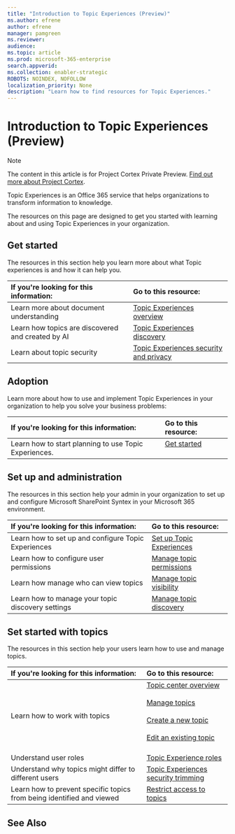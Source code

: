 ```yaml
---
title: "Introduction to Topic Experiences (Preview)"
ms.author: efrene
author: efrene
manager: pamgreen
ms.reviewer: 
audience: 
ms.topic: article
ms.prod: microsoft-365-enterprise
search.appverid: 
ms.collection: enabler-strategic
ROBOTS: NOINDEX, NOFOLLOW
localization_priority: None
description: "Learn how to find resources for Topic Experiences."
---
```


# Introduction to Topic Experiences (Preview)

> [!Note] 
> The content in this article is for Project Cortex Private Preview. [Find out more about Project Cortex](https://aka.ms/projectcortex).

Topic Experiences is an Office 365 service that helps organizations to transform information to knowledge.

The resources on this page are designed to get you started with learning about and using Topic Experiences in your organization.

## Get started

The resources in this section help you learn more about what Topic experiences is and how it can help you.

| If you're looking for this information: | Go to this resource: |
|:-----|:-----|
|Learn more about document understanding|[Topic Experiences overview](topic-experiences-overview.md)|
|Learn how topics are discovered and created by AI|[Topic Experiences discovery](topic-experiences-discovery.md)|
|Learn about topic security|[Topic Experiences security and privacy](topic-experiences-security-privacy.md)|


## Adoption

Learn more about how to use and implement Topic Experiences in your organization to help you solve your business problems: 

| If you're looking for this information: | Go to this resource: |
|:-----|:-----|
|Learn how to start planning to use Topic Experiences. |[Get started](topics-adoption-getstarted.md)<br><br>|  

## Set up and administration

The resources in this section help your admin in your organization to set up and configure Microsoft SharePoint Syntex in your Microsoft 365 environment.

| If you're looking for this information: | Go to this resource: |
|:-----|:-----|
|Learn how to set up and configure Topic Experiences|[Set up Topic Experiences](set-up-topic-experiences.md)|
|Learn how to configure user permissions|[Manage topic permissions](topic-experiences-user-permissions.md)|
|Learn how manage who can view topics|[Manage topic visibility](topic-experiences-knowledge-rules.md)|
|Learn how to manage your topic discovery settings|[Manage topic discovery](topic-experiences-discovery.md)|

## Set started with topics

The resources in this section help your users learn how to use and manage topics.

| If you're looking for this information: | Go to this resource: |
|:-----|:-----|
|Learn how to work with topics|[Topic center overview](topic-center-overview.md)<br><br>[Manage topics](manage-topics.md)<br><br>[Create a new topic](create-a-topic.md)<br><br>[Edit an existing topic](edit-a-topic.md)<br><br>|
|Understand user roles|[Topic Experience roles](topic-experiences-roles.md)|
|Understand why topics might differ to different users|[Topic Experiences security trimming](topic-experiences-security-trimming.md)|
|Learn how to prevent specific topics from being identified and viewed|[Restrict access to topics](restrict-access-to-topics.md)|



## See Also

